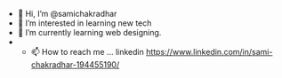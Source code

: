 - 👋 Hi, I’m @samichakradhar
- 👀 I’m interested in learning new tech
- 🌱 I’m currently learning web designing.
- - 📫 How to reach me ... linkedin https://www.linkedin.com/in/sami-chakradhar-194455190/

<!---
samichakradhar/samichakradhar is a ✨ special ✨ repository because its `README.md` (this file) appears on your GitHub profile.
You can click the Preview link to take a look at your changes.
--->
